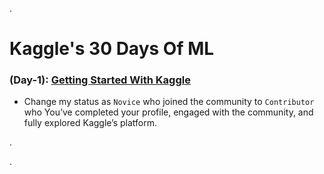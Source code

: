.

# Kaggle's 30 Days Of ML


### (Day-1): [Getting Started With Kaggle](https://www.youtube.com/watch?v=_55G24aghPY&list=LL&index=4&t=527s)


- Change my status as `Novice` who  joined the community to `Contributor` who You’ve completed your profile, engaged with the community, and fully explored Kaggle’s platform.


.


.


